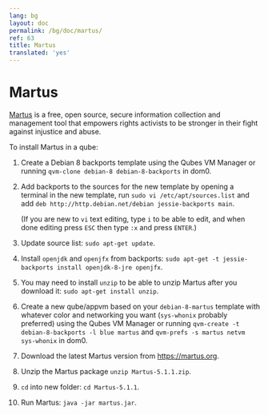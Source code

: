```yaml
---
lang: bg
layout: doc
permalink: /bg/doc/martus/
ref: 63
title: Martus
translated: 'yes'
---
```


Martus
======

[Martus] is a free, open source, secure information collection and management tool 
that empowers rights activists to be stronger in their fight against injustice and abuse.

To install Martus in a qube:

1. Create a Debian 8 backports template using the Qubes VM Manager or running
   `qvm-clone debian-8 debian-8-backports` in dom0.

2. Add backports to the sources for the new template by opening a terminal in
   the new template, run `sudo vi /etc/apt/sources.list` and add
   `deb http://http.debian.net/debian jessie-backports main`.

   (If you are new to `vi` text editing, type `i` to be able to edit, and when
   done editing press `ESC` then type `:x` and press `ENTER`.)

3. Update source list: `sudo apt-get update`.

4. Install `openjdk` and `openjfx` from backports:
   `sudo apt-get -t jessie-backports install openjdk-8-jre openjfx`.

5. You may need to install `unzip` to be able to unzip Martus after you
   download it: `sudo apt-get install unzip`.

6. Create a new qube/appvm based on your `debian-8-martus` template with
   whatever color and networking you want (`sys-whonix` probably preferred)
   using the Qubes VM Manager or running
   `qvm-create -t debian-8-backports -l blue martus` and
   `qvm-prefs -s martus netvm sys-whonix` in dom0.

7. Download the latest Martus version from https://martus.org.

8. Unzip the Martus package `unzip Martus-5.1.1.zip`.

9. `cd` into new folder: `cd Martus-5.1.1`.

10. Run Martus: `java -jar martus.jar`.


[Martus]: https://martus.org/